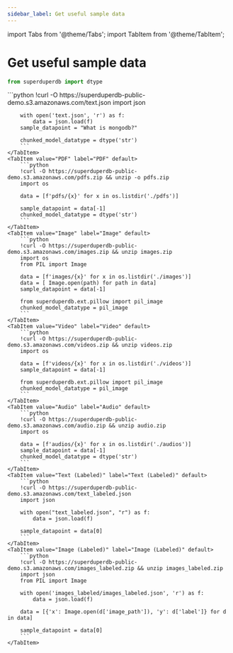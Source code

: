 ```yaml
---
sidebar_label: Get useful sample data
---
```

import Tabs from '@theme/Tabs';
import TabItem from '@theme/TabItem';

<!-- TABS -->
# Get useful sample data

```python
from superduperdb import dtype

```


<Tabs>
    <TabItem value="Text" label="Text" default>
        ```python
        !curl -O https://superduperdb-public-demo.s3.amazonaws.com/text.json
        import json
        
        with open('text.json', 'r') as f:
            data = json.load(f)
        sample_datapoint = "What is mongodb?"
        
        chunked_model_datatype = dtype('str')        
        ```
    </TabItem>
    <TabItem value="PDF" label="PDF" default>
        ```python
        !curl -O https://superduperdb-public-demo.s3.amazonaws.com/pdfs.zip && unzip -o pdfs.zip
        import os
        
        data = [f'pdfs/{x}' for x in os.listdir('./pdfs')]
        
        sample_datapoint = data[-1]
        chunked_model_datatype = dtype('str')        
        ```
    </TabItem>
    <TabItem value="Image" label="Image" default>
        ```python
        !curl -O https://superduperdb-public-demo.s3.amazonaws.com/images.zip && unzip images.zip        
        import os
        from PIL import Image
        
        data = [f'images/{x}' for x in os.listdir('./images')]
        data = [ Image.open(path) for path in data]
        sample_datapoint = data[-1]
        
        from superduperdb.ext.pillow import pil_image
        chunked_model_datatype = pil_image        
        ```
    </TabItem>
    <TabItem value="Video" label="Video" default>
        ```python
        !curl -O https://superduperdb-public-demo.s3.amazonaws.com/videos.zip && unzip videos.zip
        import os
        
        data = [f'videos/{x}' for x in os.listdir('./videos')]
        sample_datapoint = data[-1]
        
        from superduperdb.ext.pillow import pil_image
        chunked_model_datatype = pil_image        
        ```
    </TabItem>
    <TabItem value="Audio" label="Audio" default>
        ```python
        !curl -O https://superduperdb-public-demo.s3.amazonaws.com/audio.zip && unzip audio.zip
        import os
        
        data = [f'audios/{x}' for x in os.listdir('./audios')]
        sample_datapoint = data[-1]
        chunked_model_datatype = dtype('str')        
        ```
    </TabItem>
    <TabItem value="Text (Labeled)" label="Text (Labeled)" default>
        ```python
        !curl -O https://superduperdb-public-demo.s3.amazonaws.com/text_labeled.json
        import json

        with open("text_labeled.json", "r") as f:
            data = json.load(f)

        sample_datapoint = data[0]
        ```
    </TabItem>
    <TabItem value="Image (Labeled)" label="Image (Labeled)" default>
        ```python
        !curl -O https://superduperdb-public-demo.s3.amazonaws.com/images_labeled.zip && unzip images_labeled.zip
        import json
        from PIL import Image

        with open('images_labeled/images_labeled.json', 'r') as f:
            data = json.load(f)

        data = [{'x': Image.open(d['image_path']), 'y': d['label']} for d in data]

        sample_datapoint = data[0]
        ```
    </TabItem>
</Tabs>
